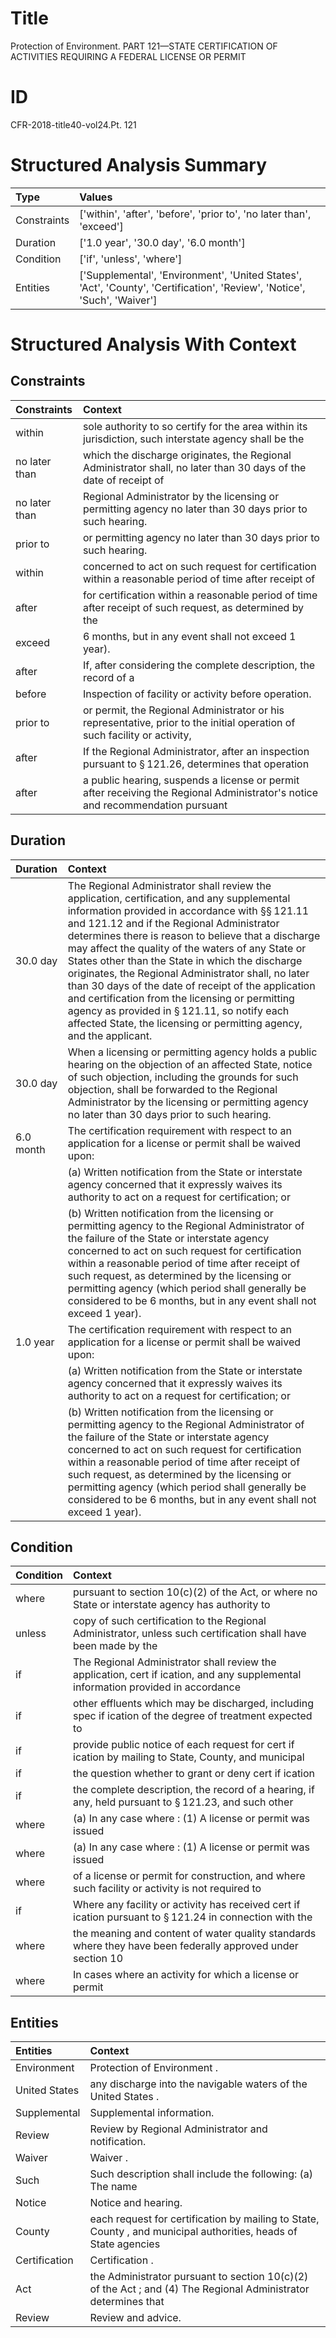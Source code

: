 # Title

 Protection of Environment. PART 121—STATE CERTIFICATION OF ACTIVITIES REQUIRING A FEDERAL LICENSE OR PERMIT


# ID

 CFR-2018-title40-vol24.Pt. 121


# Structured Analysis Summary

| Type        | Values                                                                                                                   |
|:------------|:-------------------------------------------------------------------------------------------------------------------------|
| Constraints | ['within', 'after', 'before', 'prior to', 'no later than', 'exceed']                                                     |
| Duration    | ['1.0 year', '30.0 day', '6.0 month']                                                                                    |
| Condition   | ['if', 'unless', 'where']                                                                                                |
| Entities    | ['Supplemental', 'Environment', 'United States', 'Act', 'County', 'Certification', 'Review', 'Notice', 'Such', 'Waiver'] |


# Structured Analysis With Context

 


## Constraints

| Constraints   | Context                                                                                                                        |
|:--------------|:-------------------------------------------------------------------------------------------------------------------------------|
| within        | sole authority to so certify for the area within its jurisdiction, such interstate agency shall be the                         |
| no later than | which the discharge originates, the Regional Administrator shall, no later than 30 days of the date of receipt of              |
| no later than | Regional Administrator by the licensing or permitting agency no later than  30 days prior to such hearing.                     |
| prior to      | or permitting agency no later than 30 days prior to  such hearing.                                                             |
| within        | concerned to act on such request for certification within a reasonable period of time after receipt of                         |
| after         | for certification within a reasonable period of time after receipt of such request, as determined by the                       |
| exceed        | 6 months, but in any event shall not exceed  1 year).                                                                          |
| after         | If,  after considering the complete description, the record of a                                                               |
| before        | Inspection of facility or activity  before  operation.                                                                         |
| prior to      | or permit, the Regional Administrator or his representative, prior to the initial operation of such facility or activity,      |
| after         | If the Regional Administrator,  after an inspection pursuant to &#167;&#8201;121.26, determines that operation                 |
| after         | a public hearing, suspends a license or permit after receiving the Regional Administrator's notice and recommendation pursuant |


## Duration

| Duration   | Context                                                                                                                                                                                                                                                                                                                                                                                                                                                                                                                                                                                                                                                                      |
|:-----------|:-----------------------------------------------------------------------------------------------------------------------------------------------------------------------------------------------------------------------------------------------------------------------------------------------------------------------------------------------------------------------------------------------------------------------------------------------------------------------------------------------------------------------------------------------------------------------------------------------------------------------------------------------------------------------------|
| 30.0 day   | The Regional Administrator shall review the application, certification, and any supplemental information provided in accordance with &#167;&#167;&#8201;121.11 and 121.12 and if the Regional Administrator determines there is reason to believe that a discharge may affect the quality of the waters of any State or States other than the State in which the discharge originates, the Regional Administrator shall, no later than 30 days of the date of receipt of the application and certification from the licensing or permitting agency as provided in &#167;&#8201;121.11, so notify each affected State, the licensing or permitting agency, and the applicant. |
| 30.0 day   | When a licensing or permitting agency holds a public hearing on the objection of an affected State, notice of such objection, including the grounds for such objection, shall be forwarded to the Regional Administrator by the licensing or permitting agency no later than 30 days prior to such hearing.                                                                                                                                                                                                                                                                                                                                                                  |
| 6.0 month  | The certification requirement with respect to an application for a license or permit shall be waived upon:                                                                                                                                                                                                                                                                                                                                                                                                                                                                                                                                                                   |
|            |               (a) Written notification from the State or interstate agency concerned that it expressly waives its authority to act on a request for certification; or                                                                                                                                                                                                                                                                                                                                                                                                                                                                                                        |
|            |               (b) Written notification from the licensing or permitting agency to the Regional Administrator of the failure of the State or interstate agency concerned to act on such request for certification within a reasonable period of time after receipt of such request, as determined by the licensing or permitting agency (which period shall generally be considered to be 6 months, but in any event shall not exceed 1 year).                                                                                                                                                                                                                                |
| 1.0 year   | The certification requirement with respect to an application for a license or permit shall be waived upon:                                                                                                                                                                                                                                                                                                                                                                                                                                                                                                                                                                   |
|            |               (a) Written notification from the State or interstate agency concerned that it expressly waives its authority to act on a request for certification; or                                                                                                                                                                                                                                                                                                                                                                                                                                                                                                        |
|            |               (b) Written notification from the licensing or permitting agency to the Regional Administrator of the failure of the State or interstate agency concerned to act on such request for certification within a reasonable period of time after receipt of such request, as determined by the licensing or permitting agency (which period shall generally be considered to be 6 months, but in any event shall not exceed 1 year).                                                                                                                                                                                                                                |


## Condition

| Condition   | Context                                                                                                                           |
|:------------|:----------------------------------------------------------------------------------------------------------------------------------|
| where       | pursuant to section 10(c)(2) of the Act, or where no State or interstate agency has authority to                                  |
| unless      | copy of such certification to the Regional Administrator, unless such certification shall have been made by the                   |
| if          | The Regional Administrator shall review the application, cert if ication, and any supplemental information provided in accordance |
| if          | other effluents which may be discharged, including spec if ication of the degree of treatment expected to                         |
| if          | provide public notice of each request for cert if ication by mailing to State, County, and municipal                              |
| if          | the question whether to grant or deny cert if ication                                                                             |
| if          | the complete description, the record of a hearing, if any, held pursuant to &#167;&#8201;121.23, and such other                   |
| where       | (a) In any case  where : (1) A license or permit was issued                                                                       |
| where       | (a) In any case  where : (1) A license or permit was issued                                                                       |
| where       | of a license or permit for construction, and where such facility or activity is not required to                                   |
| if          | Where any facility or activity has received cert if ication pursuant to &#167;&#8201;121.24 in connection with the                |
| where       | the meaning and content of water quality standards where they have been federally approved under section 10                       |
| where       | In cases  where an activity for which a license or permit                                                                         |


## Entities

| Entities      | Context                                                                                                         |
|:--------------|:----------------------------------------------------------------------------------------------------------------|
| Environment   | Protection of  Environment .                                                                                    |
| United States | any discharge into the navigable waters of the United States .                                                  |
| Supplemental  | Supplemental  information.                                                                                      |
| Review        | Review  by Regional Administrator and notification.                                                             |
| Waiver        | Waiver .                                                                                                        |
| Such          | Such description shall include the following: (a) The name                                                      |
| Notice        | Notice  and hearing.                                                                                            |
| County        | each request for certification by mailing to State, County , and municipal authorities, heads of State agencies |
| Certification | Certification .                                                                                                 |
| Act           | the Administrator pursuant to section 10(c)(2) of the Act ; and (4) The Regional Administrator determines that  |
| Review        | Review  and advice.                                                                                             |


